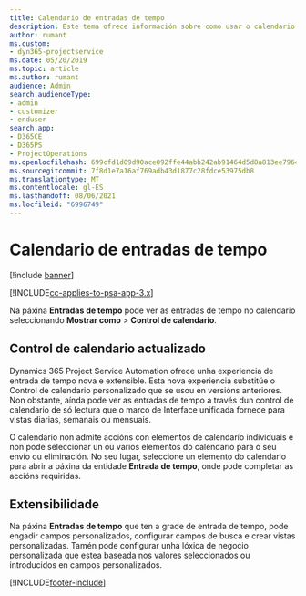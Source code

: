 ```yaml
---
title: Calendario de entradas de tempo
description: Este tema ofrece información sobre como usar o calendario de entradas de tempo.
author: rumant
ms.custom:
- dyn365-projectservice
ms.date: 05/20/2019
ms.topic: article
ms.author: rumant
audience: Admin
search.audienceType:
- admin
- customizer
- enduser
search.app:
- D365CE
- D365PS
- ProjectOperations
ms.openlocfilehash: 699cfd1d89d90ace092ffe44abb242ab91464d5d8a813ee7964e923abe245d21
ms.sourcegitcommit: 7f8d1e7a16af769adb43d1877c28fdce53975db8
ms.translationtype: MT
ms.contentlocale: gl-ES
ms.lasthandoff: 08/06/2021
ms.locfileid: "6996749"
---
```

# <a name="time-entry-calendar"></a>Calendario de entradas de tempo

[!include [banner](../includes/psa-now-project-operations.md)]

[!INCLUDE[cc-applies-to-psa-app-3.x](../includes/cc-applies-to-psa-app-3x.md)]

Na páxina **Entradas de tempo** pode ver as entradas de tempo no calendario seleccionando **Mostrar como** \> **Control de calendario**.

## <a name="updated-calendar-control"></a>Control de calendario actualizado

Dynamics 365 Project Service Automation ofrece unha experiencia de entrada de tempo nova e extensible. Esta nova experiencia substitúe o Control de calendario personalizado que se usou en versións anteriores. Non obstante, aínda pode ver as entradas de tempo a través dun control de calendario de só lectura que o marco de Interface unificada fornece para vistas diarias, semanais ou mensuais.

O calendario non admite accións con elementos de calendario individuais e non pode seleccionar un ou varios elementos do calendario para o seu envío ou eliminación. No seu lugar, seleccione un elemento do calendario para abrir a páxina da entidade **Entrada de tempo**, onde pode completar as accións requiridas.

## <a name="extensibility"></a>Extensibilidade

Na páxina **Entradas de tempo** que ten a grade de entrada de tempo, pode engadir campos personalizados, configurar campos de busca e crear vistas personalizadas. Tamén pode configurar unha lóxica de negocio personalizada que estea baseada nos valores seleccionados ou introducidos en campos personalizados.


[!INCLUDE[footer-include](../includes/footer-banner.md)]